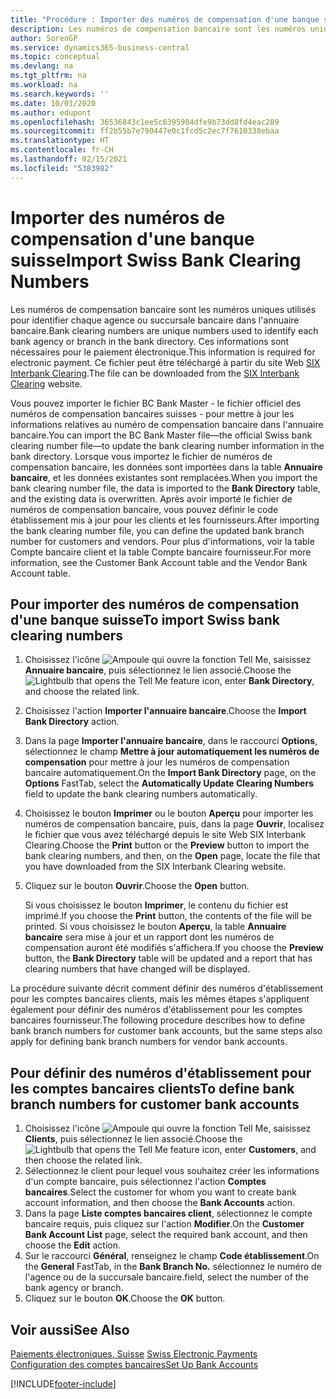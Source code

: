 ```yaml
---
title: "Procédure : Importer des numéros de compensation d'une banque suisse"
description: Les numéros de compensation bancaire sont les numéros uniques utilisés pour identifier chaque agence ou succursale bancaire dans l'annuaire bancaire. Ces informations sont nécessaires pour le paiement électronique. Ce fichier peut être téléchargé à partir du site Web SIX Interbank Clearing.
author: SorenGP
ms.service: dynamics365-business-central
ms.topic: conceptual
ms.devlang: na
ms.tgt_pltfrm: na
ms.workload: na
ms.search.keywords: ''
ms.date: 10/01/2020
ms.author: edupont
ms.openlocfilehash: 36536843c1ee5c6395904dfe9b73dd8fd4eac289
ms.sourcegitcommit: ff2b55b7e790447e0c1fcd5c2ec7f7610338ebaa
ms.translationtype: HT
ms.contentlocale: fr-CH
ms.lasthandoff: 02/15/2021
ms.locfileid: "5383982"
---
```

# <a name="import-swiss-bank-clearing-numbers"></a><span data-ttu-id="8934b-105">Importer des numéros de compensation d'une banque suisse</span><span class="sxs-lookup"><span data-stu-id="8934b-105">Import Swiss Bank Clearing Numbers</span></span>
<span data-ttu-id="8934b-106">Les numéros de compensation bancaire sont les numéros uniques utilisés pour identifier chaque agence ou succursale bancaire dans l'annuaire bancaire.</span><span class="sxs-lookup"><span data-stu-id="8934b-106">Bank clearing numbers are unique numbers used to identify each bank agency or branch in the bank directory.</span></span> <span data-ttu-id="8934b-107">Ces informations sont nécessaires pour le paiement électronique.</span><span class="sxs-lookup"><span data-stu-id="8934b-107">This information is required for electronic payment.</span></span> <span data-ttu-id="8934b-108">Ce fichier peut être téléchargé à partir du site Web [SIX Interbank Clearing](https://go.microsoft.com/fwlink/?LinkId=145121).</span><span class="sxs-lookup"><span data-stu-id="8934b-108">The file can be downloaded from the [SIX Interbank Clearing](https://go.microsoft.com/fwlink/?LinkId=145121) website.</span></span>  

<span data-ttu-id="8934b-109">Vous pouvez importer le fichier BC Bank Master - le fichier officiel des numéros de compensation bancaires suisses - pour mettre à jour les informations relatives au numéro de compensation bancaire dans l'annuaire bancaire.</span><span class="sxs-lookup"><span data-stu-id="8934b-109">You can import the BC Bank Master file—the official Swiss bank clearing number file—to update the bank clearing number information in the bank directory.</span></span> <span data-ttu-id="8934b-110">Lorsque vous importez le fichier de numéros de compensation bancaire, les données sont importées dans la table **Annuaire bancaire**, et les données existantes sont remplacées.</span><span class="sxs-lookup"><span data-stu-id="8934b-110">When you import the bank clearing number file, the data is imported to the **Bank Directory** table, and the existing data is overwritten.</span></span> <span data-ttu-id="8934b-111">Après avoir importé le fichier de numéros de compensation bancaire, vous pouvez définir le code établissement mis à jour pour les clients et les fournisseurs.</span><span class="sxs-lookup"><span data-stu-id="8934b-111">After importing the bank clearing number file, you can define the updated bank branch number for customers and vendors.</span></span> <span data-ttu-id="8934b-112">Pour plus d'informations, voir la table Compte bancaire client et la table Compte bancaire fournisseur.</span><span class="sxs-lookup"><span data-stu-id="8934b-112">For more information, see the Customer Bank Account table and the Vendor Bank Account table.</span></span>  

## <a name="to-import-swiss-bank-clearing-numbers"></a><span data-ttu-id="8934b-113">Pour importer des numéros de compensation d'une banque suisse</span><span class="sxs-lookup"><span data-stu-id="8934b-113">To import Swiss bank clearing numbers</span></span>  

1.  <span data-ttu-id="8934b-114">Choisissez l'icône ![Ampoule qui ouvre la fonction Tell Me](../../media/ui-search/search_small.png "Dites-moi ce que vous voulez faire"), saisissez **Annuaire bancaire**, puis sélectionnez le lien associé.</span><span class="sxs-lookup"><span data-stu-id="8934b-114">Choose the ![Lightbulb that opens the Tell Me feature](../../media/ui-search/search_small.png "Tell me what you want to do") icon, enter **Bank Directory**, and choose the related link.</span></span>  
2.  <span data-ttu-id="8934b-115">Choisissez l'action **Importer l'annuaire bancaire**.</span><span class="sxs-lookup"><span data-stu-id="8934b-115">Choose the **Import Bank Directory** action.</span></span>  
3.  <span data-ttu-id="8934b-116">Dans la page **Importer l'annuaire bancaire**, dans le raccourci **Options**, sélectionnez le champ **Mettre à jour automatiquement les numéros de compensation** pour mettre à jour les numéros de compensation bancaire automatiquement.</span><span class="sxs-lookup"><span data-stu-id="8934b-116">On the **Import Bank Directory** page, on the **Options** FastTab, select the **Automatically Update Clearing Numbers** field to update the bank clearing numbers automatically.</span></span>  
4.  <span data-ttu-id="8934b-117">Choisissez le bouton **Imprimer** ou le bouton **Aperçu** pour importer les numéros de compensation bancaire, puis, dans la page **Ouvrir**, localisez le fichier que vous avez téléchargé depuis le site Web SIX Interbank Clearing.</span><span class="sxs-lookup"><span data-stu-id="8934b-117">Choose the **Print** button or the **Preview** button to import the bank clearing numbers, and then, on the **Open** page, locate the file that you have downloaded from the SIX Interbank Clearing website.</span></span>
5. <span data-ttu-id="8934b-118">Cliquez sur le bouton **Ouvrir**.</span><span class="sxs-lookup"><span data-stu-id="8934b-118">Choose the **Open** button.</span></span>  

    <span data-ttu-id="8934b-119">Si vous choisissez le bouton **Imprimer**, le contenu du fichier est imprimé.</span><span class="sxs-lookup"><span data-stu-id="8934b-119">If you choose the **Print** button, the contents of the file will be printed.</span></span> <span data-ttu-id="8934b-120">Si vous choisissez le bouton **Aperçu**, la table **Annuaire bancaire** sera mise à jour et un rapport dont les numéros de compensation auront été modifiés s'affichera.</span><span class="sxs-lookup"><span data-stu-id="8934b-120">If you choose the **Preview** button, the **Bank Directory** table will be updated and a report that has clearing numbers that have changed will be displayed.</span></span>  

<span data-ttu-id="8934b-121">La procédure suivante décrit comment définir des numéros d'établissement pour les comptes bancaires clients, mais les mêmes étapes s'appliquent également pour définir des numéros d'établissement pour les comptes bancaires fournisseur.</span><span class="sxs-lookup"><span data-stu-id="8934b-121">The following procedure describes how to define bank branch numbers for customer bank accounts, but the same steps also apply for defining bank branch numbers for vendor bank accounts.</span></span>  

## <a name="to-define-bank-branch-numbers-for-customer-bank-accounts"></a><span data-ttu-id="8934b-122">Pour définir des numéros d'établissement pour les comptes bancaires clients</span><span class="sxs-lookup"><span data-stu-id="8934b-122">To define bank branch numbers for customer bank accounts</span></span>  

1.  <span data-ttu-id="8934b-123">Choisissez l'icône ![Ampoule qui ouvre la fonction Tell Me](../../media/ui-search/search_small.png "Dites-moi ce que vous voulez faire"), saisissez **Clients**, puis sélectionnez le lien associé.</span><span class="sxs-lookup"><span data-stu-id="8934b-123">Choose the ![Lightbulb that opens the Tell Me feature](../../media/ui-search/search_small.png "Tell me what you want to do") icon, enter **Customers**, and then choose the related link.</span></span>  
2.  <span data-ttu-id="8934b-124">Sélectionnez le client pour lequel vous souhaitez créer les informations d'un compte bancaire, puis sélectionnez l'action **Comptes bancaires**.</span><span class="sxs-lookup"><span data-stu-id="8934b-124">Select the customer for whom you want to create bank account information, and then choose the **Bank Accounts** action.</span></span>  
3.  <span data-ttu-id="8934b-125">Dans la page **Liste comptes bancaires client**, sélectionnez le compte bancaire requis, puis cliquez sur l'action **Modifier**.</span><span class="sxs-lookup"><span data-stu-id="8934b-125">On the **Customer Bank Account List** page, select the required bank account, and then choose the **Edit** action.</span></span>  
4.  <span data-ttu-id="8934b-126">Sur le raccourci **Général**, renseignez le champ **Code établissement**.</span><span class="sxs-lookup"><span data-stu-id="8934b-126">On the **General** FastTab, in the **Bank Branch No.**</span></span> <span data-ttu-id="8934b-127">sélectionnez le numéro de l'agence ou de la succursale bancaire.</span><span class="sxs-lookup"><span data-stu-id="8934b-127">field, select the number of the bank agency or branch.</span></span>  
5.  <span data-ttu-id="8934b-128">Cliquez sur le bouton **OK**.</span><span class="sxs-lookup"><span data-stu-id="8934b-128">Choose the **OK** button.</span></span>  

## <a name="see-also"></a><span data-ttu-id="8934b-129">Voir aussi</span><span class="sxs-lookup"><span data-stu-id="8934b-129">See Also</span></span>  
 <span data-ttu-id="8934b-130">[Paiements électroniques, Suisse](swiss-electronic-payments.md) </span><span class="sxs-lookup"><span data-stu-id="8934b-130">[Swiss Electronic Payments](swiss-electronic-payments.md) </span></span>  
 [<span data-ttu-id="8934b-131">Configuration des comptes bancaires</span><span class="sxs-lookup"><span data-stu-id="8934b-131">Set Up Bank Accounts</span></span>](../../bank-how-setup-bank-accounts.md)


[!INCLUDE[footer-include](../../includes/footer-banner.md)]